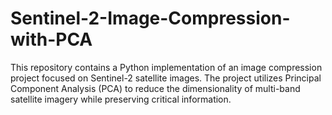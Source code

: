 # Sentinel-2-Image-Compression-with-PCA
This repository contains a Python implementation of an image compression project focused on Sentinel-2 satellite images. The project utilizes Principal Component Analysis (PCA) to reduce the dimensionality of multi-band satellite imagery while preserving critical information.

